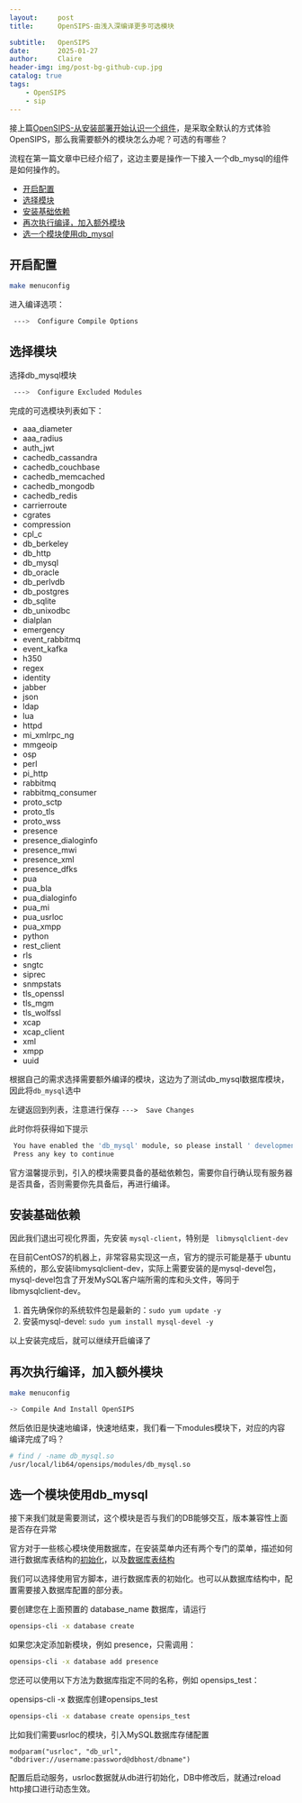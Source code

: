 ```yaml
---
layout:     post
title:      OpenSIPS-由浅入深编译更多可选模块

subtitle:   OpenSIPS 
date:       2025-01-27
author:     Claire
header-img: img/post-bg-github-cup.jpg
catalog: true
tags:
    - OpenSIPS
    - sip
---
```


接上篇[OpenSIPS-从安装部署开始认识一个组件](https://zy5999.cn/2025/01/27/OpensipsWorld-01%E5%AE%89%E8%A3%85%E9%83%A8%E7%BD%B2/)，是采取全默认的方式体验OpenSIPS，那么我需要额外的模块怎么办呢？可选的有哪些？

流程在第一篇文章中已经介绍了，这边主要是操作一下接入一个db_mysql的组件是如何操作的。

- [开启配置](#开启配置)
- [选择模块](#选择模块)
- [安装基础依赖](#安装基础依赖)
- [再次执行编译，加入额外模块](#再次执行编译加入额外模块)
- [选一个模块使用db\_mysql](#选一个模块使用db_mysql)

## 开启配置

```bash
make menuconfig
```

进入编译选项：

```bash
 --->  Configure Compile Options  
```

## 选择模块

选择db_mysql模块

```bash
 --->  Configure Excluded Modules
```

完成的可选模块列表如下：

- aaa_diameter
- aaa_radius
- auth_jwt
- cachedb_cassandra
- cachedb_couchbase
- cachedb_memcached
- cachedb_mongodb
- cachedb_redis
- carrierroute
- cgrates
- compression
- cpl_c
- db_berkeley
- db_http
- db_mysql
- db_oracle
- db_perlvdb
- db_postgres
- db_sqlite
- db_unixodbc
- dialplan
- emergency
- event_rabbitmq
- event_kafka
- h350
- regex
- identity
- jabber
- json
- ldap
- lua
- httpd
- mi_xmlrpc_ng
- mmgeoip
- osp
- perl
- pi_http
- rabbitmq
- rabbitmq_consumer
- proto_sctp
- proto_tls
- proto_wss
- presence
- presence_dialoginfo
- presence_mwi
- presence_xml
- presence_dfks
- pua
- pua_bla
- pua_dialoginfo
- pua_mi
- pua_usrloc
- pua_xmpp
- python
- rest_client
- rls
- sngtc
- siprec
- snmpstats
- tls_openssl
- tls_mgm
- tls_wolfssl
- xcap
- xcap_client
- xml
- xmpp
- uuid

根据自己的需求选择需要额外编译的模块，这边为了测试db_mysql数据库模块，因此将`db_mysql`选中

左键返回到列表，注意进行保存 ` --->  Save Changes `

此时你将获得如下提示

```bash
 You have enabled the 'db_mysql' module, so please install ' development libraries of mysql-client , typically libmysqlclient-dev'  
 Press any key to continue  
```

官方温馨提示到，引入的模块需要具备的基础依赖包，需要你自行确认现有服务器是否具备，否则需要你先具备后，再进行编译。

## 安装基础依赖

因此我们退出可视化界面，先安装 `mysql-client`，特别是 ` libmysqlclient-dev`

在目前CentOS7的机器上，非常容易实现这一点，官方的提示可能是基于 ubuntu系统的，那么安装libmysqlclient-dev，实际上需要安装的是mysql-devel包，mysql-devel包含了开发MySQL客户端所需的库和头文件，等同于libmysqlclient-dev。

1. 首先确保你的系统软件包是最新的：`sudo yum update -y`
2. 安装mysql-devel:  `sudo yum install mysql-devel -y`

以上安装完成后，就可以继续开启编译了

## 再次执行编译，加入额外模块

```bash
make menuconfig

-> Compile And Install OpenSIPS 
```

然后依旧是快速地编译，快速地结束，我们看一下modules模块下，对应的内容编译完成了吗？

```bash
# find / -name db_mysql.so
/usr/local/lib64/opensips/modules/db_mysql.so
```

## 选一个模块使用db_mysql

接下来我们就是需要测试，这个模块是否与我们的DB能够交互，版本兼容性上面是否存在异常

官方对于一些核心模块使用数据库，在安装菜单内还有两个专门的菜单，描述如何进行数据库表结构的[初始化](https://www.opensips.org/Documentation/Install-DBDeployment-3-5)，以及[数据库表结构](https://www.opensips.org/Documentation/Install-DBSchema-3-5)

我们可以选择使用官方脚本，进行数据库表的初始化。也可以从数据库结构中，配置需要接入数据库配置的部分表。

要创建您在上面预置的 database_name 数据库，请运行

```bash
opensips-cli -x database create
```

如果您决定添加新模块，例如 presence，只需调用：

```bash
opensips-cli -x database add presence
```

您还可以使用以下方法为数据库指定不同的名称，例如 opensips_test：

opensips-cli -x 数据库创建opensips_test

```bash
opensips-cli -x database create opensips_test
```

比如我们需要usrloc的模块，引入MySQL数据库存储配置

```config
modparam("usrloc", "db_url", "dbdriver://username:password@dbhost/dbname")
```

配置后启动服务，usrloc数据就从db进行初始化，DB中修改后，就通过reload http接口进行动态生效。
